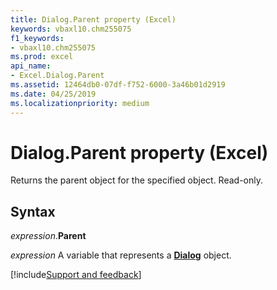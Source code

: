 ```yaml
---
title: Dialog.Parent property (Excel)
keywords: vbaxl10.chm255075
f1_keywords:
- vbaxl10.chm255075
ms.prod: excel
api_name:
- Excel.Dialog.Parent
ms.assetid: 12464db0-07df-f752-6000-3a46b01d2919
ms.date: 04/25/2019
ms.localizationpriority: medium
---
```



# Dialog.Parent property (Excel)

Returns the parent object for the specified object. Read-only.


## Syntax

_expression_.**Parent**

_expression_ A variable that represents a **[Dialog](Excel.Dialog.md)** object.




[!include[Support and feedback](~/includes/feedback-boilerplate.md)]